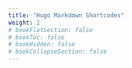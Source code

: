 ```yaml
---
title: "Hugo Markdown Shortcodes"
weight: 2
# bookFlatSection: false
# bookToc: false
# bookHidden: false
# bookCollapseSection: false
---
```

